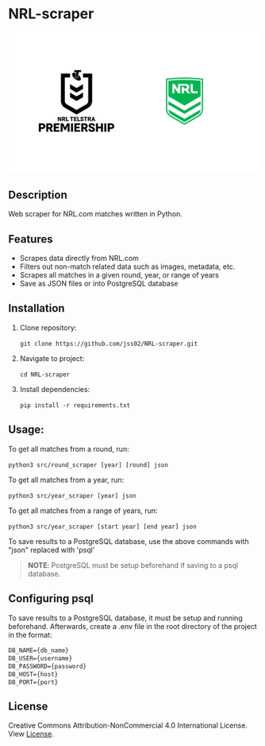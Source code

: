 # NRL-scraper
![NRL logo](/assets/nrllogos.jpg)
## Description
Web scraper for NRL.com matches written in Python.

## Features
- Scrapes data directly from NRL.com
- Filters out non-match related data such as images, metadata, etc.
- Scrapes all matches in a given round, year, or range of years
- Save as JSON files or into PostgreSQL database

## Installation
1. Clone repository:

    `git clone https://github.com/jss02/NRL-scraper.git`

2. Navigate to project:

    `cd NRL-scraper`

3. Install dependencies:

    `pip install -r requirements.txt`

## Usage:
To get all matches from a round, run:

`python3 src/round_scraper [year] [round] json`

To get all matches from a year, run:

`python3 src/year_scraper [year] json`

To get all matches from a range of years, run:

`python3 src/year_scraper [start year] [end year] json`

To save results to a PostgreSQL database, use the above commands with
"json" replaced with 'psql'

> **NOTE**:
> PostgreSQL must be setup beforehand if saving to a psql database.

## Configuring psql
To save results to a PostgreSQL database, it must be setup and running beforehand. Afterwards, create a .env file in the root directory of the project in the format:

```
DB_NAME={db_name}
DB_USER={username}
DB_PASSWORD={password}
DB_HOST={host}
DB_PORT={port}
```

## License 
Creative Commons Attribution-NonCommercial 4.0 International License. View [License](https://creativecommons.org/licenses/by-nc/4.0/).